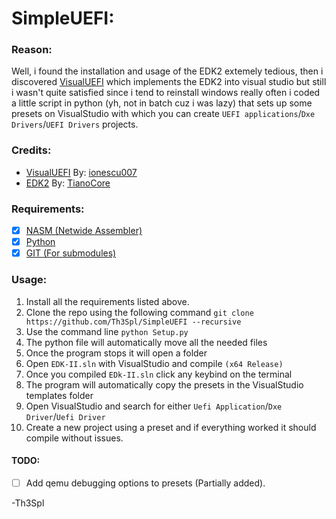 # SimpleUEFI:

### Reason:
Well, i found the installation and usage of the EDK2 extemely tedious,
then i discovered [VisualUEFI](https://github.com/ionescu007/VisualUefi)
which implements the EDK2 into visual studio but still i wasn't quite satisfied
since i tend to reinstall windows really often i coded a little script in python
(yh, not in batch cuz i was lazy) that sets up some presets on VisualStudio with which 
you can create `UEFI applications`/`Dxe Drivers`/`UEFI Drivers` projects.

### Credits:
- [VisualUEFI](https://github.com/ionescu007/VisualUefi) By: [ionescu007](https://github.com/ionescu007)
- [EDK2](https://github.com/tianocore/edk2) By: [TianoCore](https://github.com/tianocore)

### Requirements:
- [x] [NASM (Netwide Assembler)](https://www.nasm.us/)
- [x] [Python](https://www.python.org/)
- [x] [GIT (For submodules)](https://git-scm.com/downloads)

### Usage:
1. Install all the requirements listed above.
2. Clone the repo using the following command `git clone https://github.com/Th3Spl/SimpleUEFI --recursive`
3. Use the command line `python Setup.py`
4. The python file will automatically move all the needed files
5. Once the program stops it will open a folder
6. Open `EDK-II.sln` with VisualStudio and compile `(x64 Release)`
7. Once you compiled `EDk-II.sln` click any keybind on the terminal
8. The program will automatically copy the presets in the VisualStudio templates folder
9. Open VisualStudio and search for either `Uefi Application`/`Dxe Driver`/`Uefi Driver`
10. Create a new project using a preset and if everything worked it should compile without issues.

#### TODO:
- [ ] Add qemu debugging options to presets (Partially added).

-Th3Spl
